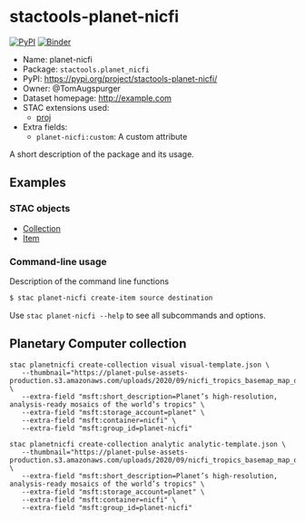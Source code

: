 # stactools-planet-nicfi

[![PyPI](https://img.shields.io/pypi/v/stactools-planet-nicfi)](https://pypi.org/project/stactools-planet-nicfi/)
[![Binder](https://mybinder.org/badge_logo.svg)](https://mybinder.org/v2/gh/stactools-packages/planet-nicfi/main?filepath=docs/installation_and_basic_usage.ipynb)

- Name: planet-nicfi
- Package: `stactools.planet_nicfi`
- PyPI: https://pypi.org/project/stactools-planet-nicfi/
- Owner: @TomAugspurger
- Dataset homepage: http://example.com
- STAC extensions used:
  - [proj](https://github.com/stac-extensions/projection/)
- Extra fields:
  - `planet-nicfi:custom`: A custom attribute

A short description of the package and its usage.

## Examples

### STAC objects

- [Collection](examples/collection.json)
- [Item](examples/item/item.json)

### Command-line usage

Description of the command line functions

```bash
$ stac planet-nicfi create-item source destination
```

Use `stac planet-nicfi --help` to see all subcommands and options.

## Planetary Computer collection


```
stac planetnicfi create-collection visual visual-template.json \
   --thumbnail="https://planet-pulse-assets-production.s3.amazonaws.com/uploads/2020/09/nicfi_tropics_basemap_map_d1.jpg" \
   --extra-field "msft:short_description=Planet’s high-resolution, analysis-ready mosaics of the world’s tropics" \
   --extra-field "msft:storage_account=planet" \
   --extra-field "msft:container=nicfi" \
   --extra-field "msft:group_id=planet-nicfi"

stac planetnicfi create-collection analytic analytic-template.json \
   --thumbnail="https://planet-pulse-assets-production.s3.amazonaws.com/uploads/2020/09/nicfi_tropics_basemap_map_d1.jpg" \
   --extra-field "msft:short_description=Planet’s high-resolution, analysis-ready mosaics of the world’s tropics" \
   --extra-field "msft:storage_account=planet" \
   --extra-field "msft:container=nicfi" \
   --extra-field "msft:group_id=planet-nicfi"
```
